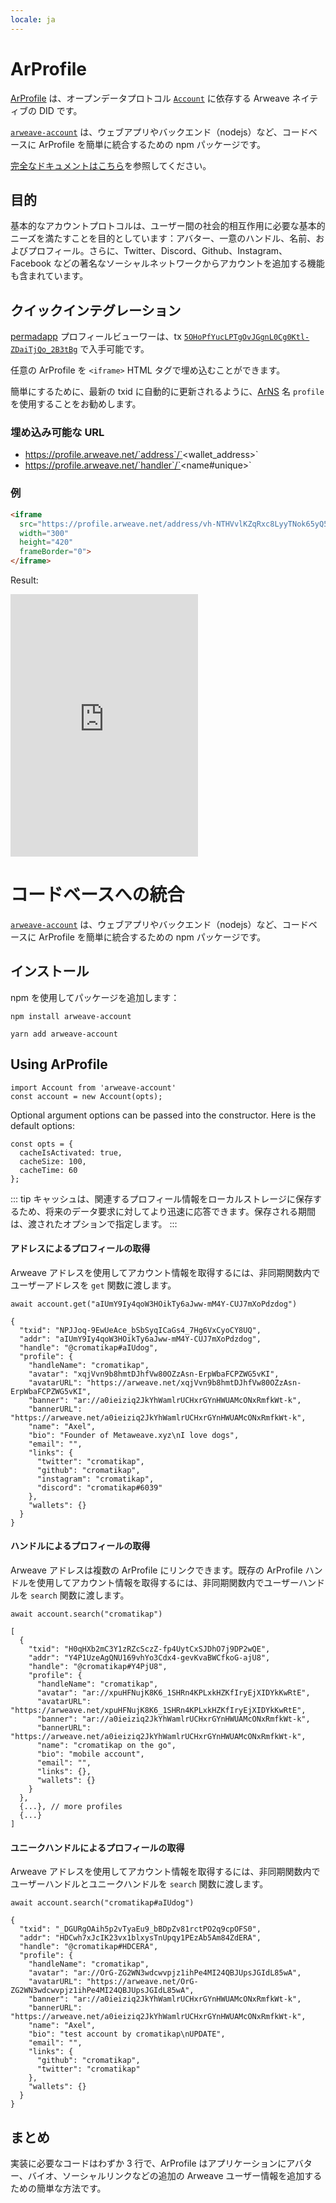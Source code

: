 ```yaml
---
locale: ja
---
```

# ArProfile

[ArProfile](https://arprofile.arweave.net) は、オープンデータプロトコル [`Account`](https://docs.arprofile.org/#/?id=data-protocol) に依存する Arweave ネイティブの DID です。

[`arweave-account`](https://www.npmjs.com/package/arweave-account) は、ウェブアプリやバックエンド（nodejs）など、コードベースに ArProfile を簡単に統合するための npm パッケージです。

[完全なドキュメントはこちら](https://docs.arprofile.org)を参照してください。

## 目的

基本的なアカウントプロトコルは、ユーザー間の社会的相互作用に必要な基本的ニーズを満たすことを目的としています：アバター、一意のハンドル、名前、およびプロフィール。さらに、Twitter、Discord、Github、Instagram、Facebook などの著名なソーシャルネットワークからアカウントを追加する機能も含まれています。

## クイックインテグレーション

[permadapp](/concepts/permawebApplications.html) プロフィールビューワーは、tx [`5OHoPfYucLPTgOvJGgnL0Cg0Ktl-ZDaiTjQo_2B3tBg`](https://viewblock.io/arweave/tx/5OHoPfYucLPTgOvJGgnL0Cg0Ktl-ZDaiTjQo_2B3tBg) で入手可能です。

任意の ArProfile を `<iframe>` HTML タグで埋め込むことができます。

簡単にするために、最新の txid に自動的に更新されるように、[ArNS](https://ar.io/arns/) 名 `profile` を使用することをお勧めします。

### 埋め込み可能な URL

- https://profile.arweave.net/`address`/`<wallet_address>`
- https://profile.arweave.net/`handler`/`<name#unique>`

### 例

```html
<iframe
  src="https://profile.arweave.net/address/vh-NTHVvlKZqRxc8LyyTNok65yQ55a_PJ1zWLb9G2JI"
  width="300"
  height="420"
  frameBorder="0">
</iframe>
```

Result:

<iframe
  src="https://4tq6qppwfzylhu4a5perucol2audikwzpzsdnisogqup6ydxwqma.arweave.net/5OHoPfYucLPTgOvJGgnL0Cg0Ktl-ZDaiTjQo_2B3tBg/address/vh-NTHVvlKZqRxc8LyyTNok65yQ55a_PJ1zWLb9G2JI"
  width="300"
  height="420"
  frameBorder="0">
</iframe>

# コードベースへの統合

[`arweave-account`](https://www.npmjs.com/package/arweave-account) は、ウェブアプリやバックエンド（nodejs）など、コードベースに ArProfile を簡単に統合するための npm パッケージです。

## インストール

npm を使用してパッケージを追加します：
<CodeGroup>
  <CodeGroupItem title="NPM">

```console
npm install arweave-account
```

  </CodeGroupItem>
  <CodeGroupItem title="YARN">

```console
yarn add arweave-account
```

  </CodeGroupItem>
</CodeGroup>

## Using ArProfile
```js:no-line-numbers
import Account from 'arweave-account'
const account = new Account(opts);
```

Optional argument options can be passed into the constructor. Here is the default options:
```js:no-line-numbers
const opts = {
  cacheIsActivated: true,
  cacheSize: 100,
  cacheTime: 60
};
```

::: tip
キャッシュは、関連するプロフィール情報をローカルストレージに保存するため、将来のデータ要求に対してより迅速に応答できます。保存される期間は、渡されたオプションで指定します。
:::

#### アドレスによるプロフィールの取得
Arweave アドレスを使用してアカウント情報を取得するには、非同期関数内でユーザーアドレスを `get` 関数に渡します。


```js:no-line-numbers
await account.get("aIUmY9Iy4qoW3HOikTy6aJww-mM4Y-CUJ7mXoPdzdog")

{
  "txid": "NPJJoq-9EwUeAce_bSbSyqICaGs4_7Hg6VxCyoCY8UQ",
  "addr": "aIUmY9Iy4qoW3HOikTy6aJww-mM4Y-CUJ7mXoPdzdog",
  "handle": "@cromatikap#aIUdog",
  "profile": {
    "handleName": "cromatikap",
    "avatar": "xqjVvn9b8hmtDJhfVw80OZzAsn-ErpWbaFCPZWG5vKI",
    "avatarURL": "https://arweave.net/xqjVvn9b8hmtDJhfVw80OZzAsn-ErpWbaFCPZWG5vKI",
    "banner": "ar://a0ieiziq2JkYhWamlrUCHxrGYnHWUAMcONxRmfkWt-k",
    "bannerURL": "https://arweave.net/a0ieiziq2JkYhWamlrUCHxrGYnHWUAMcONxRmfkWt-k",
    "name": "Axel",
    "bio": "Founder of Metaweave.xyz\nI love dogs",
    "email": "",
    "links": {
      "twitter": "cromatikap",
      "github": "cromatikap",
      "instagram": "cromatikap",
      "discord": "cromatikap#6039"
    },
    "wallets": {}
  }
}
```

#### ハンドルによるプロフィールの取得
Arweave アドレスは複数の ArProfile にリンクできます。既存の ArProfile ハンドルを使用してアカウント情報を取得するには、非同期関数内でユーザーハンドルを `search` 関数に渡します。

```js:no-line-numbers
await account.search("cromatikap")

[
  {
    "txid": "H0qHXb2mC3Y1zRZcSczZ-fp4UytCxSJDhO7j9DP2wQE",
    "addr": "Y4P1UzeAgQNU169vhYo3Cdx4-gevKvaBWCfkoG-ajU8",
    "handle": "@cromatikap#Y4PjU8",
    "profile": {
      "handleName": "cromatikap",
      "avatar": "ar://xpuHFNujK8K6_1SHRn4KPLxkHZKfIryEjXIDYkKwRtE",
      "avatarURL": "https://arweave.net/xpuHFNujK8K6_1SHRn4KPLxkHZKfIryEjXIDYkKwRtE",
      "banner": "ar://a0ieiziq2JkYhWamlrUCHxrGYnHWUAMcONxRmfkWt-k",
      "bannerURL": "https://arweave.net/a0ieiziq2JkYhWamlrUCHxrGYnHWUAMcONxRmfkWt-k",
      "name": "cromatikap on the go",
      "bio": "mobile account",
      "email": "",
      "links": {},
      "wallets": {}
    }
  },
  {...}, // more profiles
  {...}
]
```

#### ユニークハンドルによるプロフィールの取得
Arweave アドレスを使用してアカウント情報を取得するには、非同期関数内でユーザーハンドルとユニークハンドルを `search` 関数に渡します。

```js:no-line-numbers
await account.search("cromatikap#aIUdog")

{
  "txid": "_DGURgOAih5p2vTyaEu9_bBDpZv81rctPO2q9cpOFS0",
  "addr": "HDCwh7xJcIK23vx1blxysTnUpqy1PEzAb5Am84ZdERA",
  "handle": "@cromatikap#HDCERA",
  "profile": {
    "handleName": "cromatikap",
    "avatar": "ar://OrG-ZG2WN3wdcwvpjz1ihPe4MI24QBJUpsJGIdL85wA",
    "avatarURL": "https://arweave.net/OrG-ZG2WN3wdcwvpjz1ihPe4MI24QBJUpsJGIdL85wA",
    "banner": "ar://a0ieiziq2JkYhWamlrUCHxrGYnHWUAMcONxRmfkWt-k",
    "bannerURL": "https://arweave.net/a0ieiziq2JkYhWamlrUCHxrGYnHWUAMcONxRmfkWt-k",
    "name": "Axel",
    "bio": "test account by cromatikap\nUPDATE",
    "email": "",
    "links": {
      "github": "cromatikap",
      "twitter": "cromatikap"
    },
    "wallets": {}
  }
}
```

## まとめ
実装に必要なコードはわずか 3 行で、ArProfile はアプリケーションにアバター、バイオ、ソーシャルリンクなどの追加の Arweave ユーザー情報を追加するための簡単な方法です。